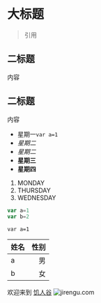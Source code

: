 # 大标题
> 引用

## 二标题
内容

## 二标题
内容

- 星期一` var a=1 `
- *星期二*
- _星期二_
- **星期三**
- __星期四__

1. MONDAY
2. THURSDAY
3. WEDNESDAY

```javascript
var a=1
var b=2
```

` var a=1 `

|姓名|性别|
|--|--:|
|a|男|
|b|女|


欢迎来到 [饥人谷](https://jirengu.com)
![jirengu.com](https://jirengu.com/addons/theme/hunger-new/primary.eee94b9c.png)

